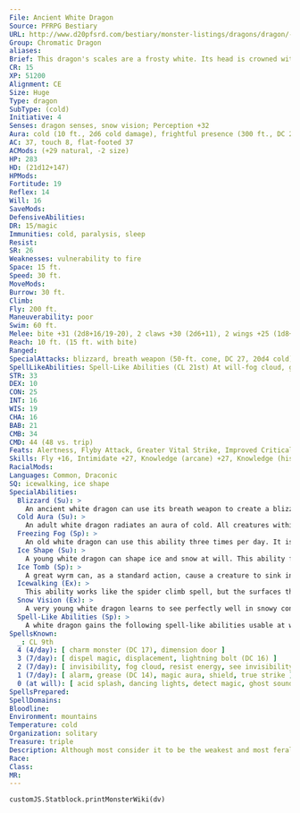```yaml
---
File: Ancient White Dragon
Source: PFRPG Bestiary
URL: http://www.d20pfsrd.com/bestiary/monster-listings/dragons/dragon/-chromatic-white/ancient-white-dragon
Group: Chromatic Dragon
aliases: 
Brief: This dragon's scales are a frosty white. Its head is crowned with slender horns, with a thin membrane stretched between them.
CR: 15
XP: 51200
Alignment: CE
Size: Huge
Type: dragon
SubType: (cold)
Initiative: 4
Senses: dragon senses, snow vision; Perception +32
Aura: cold (10 ft., 2d6 cold damage), frightful presence (300 ft., DC 23)
AC: 37, touch 8, flat-footed 37
ACMods: (+29 natural, -2 size)
HP: 283
HD: (21d12+147)
HPMods: 
Fortitude: 19
Reflex: 14
Will: 16
SaveMods: 
DefensiveAbilities: 
DR: 15/magic
Immunities: cold, paralysis, sleep
Resist: 
SR: 26
Weaknesses: vulnerability to fire
Space: 15 ft.
Speed: 30 ft.
MoveMods: 
Burrow: 30 ft.
Climb: 
Fly: 200 ft.
Maneuverability: poor
Swim: 60 ft.
Melee: bite +31 (2d8+16/19-20), 2 claws +30 (2d6+11), 2 wings +25 (1d8+5), tail slap +25 (2d6+16)
Reach: 10 ft. (15 ft. with bite)
Ranged: 
SpecialAttacks: blizzard, breath weapon (50-ft. cone, DC 27, 20d4 cold), crush, freezing fog (3/day, DC 19)
SpellLikeAbilities: Spell-Like Abilities (CL 21st) At will-fog cloud, gust of wind, wall of ice (DC 17)
STR: 33
DEX: 10
CON: 25
INT: 16
WIS: 19
CHA: 16
BAB: 21
CMB: 34
CMD: 44 (48 vs. trip)
Feats: Alertness, Flyby Attack, Greater Vital Strike, Improved Critical (bite), Improved Initiative, Improved Sunder, Improved Vital Strike, Lightning Reflexes, Power Attack, Vital Strike, Weapon Focus (bite)
Skills: Fly +16, Intimidate +27, Knowledge (arcane) +27, Knowledge (history) +27, Perception +32, Sense Motive +32, Spellcraft +27, Stealth +16, Swim +43
RacialMods: 
Languages: Common, Draconic
SQ: icewalking, ice shape
SpecialAbilities:
  Blizzard (Su): >
    An ancient white dragon can use its breath weapon to create a blizzard in the area around it as a standard action. This creates heavy snow conditions in a 50-foot radius for 1 minute, centered on the dragon. This snow slows movement (4 squares of movement per square entered) and limits vision as fog does.
  Cold Aura (Su): >
    An adult white dragon radiates an aura of cold. All creatures within 5 feet of the dragon take 1d6 points of cold damage at the beginning of the dragon's turn. An old dragon's aura extends to 10 feet. An ancient dragon's damage increases to 2d6.
  Freezing Fog (Sp): >
    An old white dragon can use this ability three times per day. It is similar to an acid fog spell but deals cold damage instead of acid damage. It also causes a rime of slippery ice to form on any surface the fog touches, creating the effect of a grease spell. The dragon is immune to the grease effect because of its icewalking ability. This ability is the equivalent of a 6th-level spell.
  Ice Shape (Su): >
    A young white dragon can shape ice and snow at will. This ability functions as stone shape, but only targeting ice and snow, not stone. A white dragon's caster level for this effect is equal to its Hit Dice.
  Ice Tomb (Sp): >
    A great wyrm can, as a standard action, cause a creature to sink into ice. This works as imprisonment, but only while the target is touching an icy surface. A white dragon can use this ability once per day (CL equals dragon's HD). Targets entombed by this ability can be freed by casting freedom or by physically freeing the creature from the ice (Hardness 0, 360 hit points). The save DC is Charisma-based.
  Icewalking (Ex): >
    This ability works like the spider climb spell, but the surfaces the dragon climbs must be icy. The dragon can move across icy surfaces without penalty and does not need to make Acrobatics checks to run or charge on ice.
  Snow Vision (Ex): >
    A very young white dragon learns to see perfectly well in snowy conditions. A white dragon does not suffer any penalties to Perception checks while in snow.
  Spell-Like Abilities (Sp): >
    A white dragon gains the following spell-like abilities usable at will upon reaching the listed age category. Juvenile-fog cloud; Young adult-gust of wind; Ancient-wall of ice; Great wyrm-control weather. Age Category S pecial Abilities Caster Level Wyrmling Icewalking, cold subtype - Very young Snow vision - Young Ice shape - Juvenile Fog cloud - Young adult DR 5/magic, spell resistance, - gust of wind Adult Cold aura, frightful presence 1st Mature adult DR 10/magic 3rd Old Freezing fog 5th Very old DR 15/magic 7th Ancient Blizzard, wall of ice 9th Wyrm DR 20/magic 11th Great wyrm Ice tomb, control weather 13th
SpellsKnown:
  _: CL 9th
  4 (4/day): [ charm monster (DC 17), dimension door ]
  3 (7/day): [ dispel magic, displacement, lightning bolt (DC 16) ]
  2 (7/day): [ invisibility, fog cloud, resist energy, see invisibility ]
  1 (7/day): [ alarm, grease (DC 14), magic aura, shield, true strike ]
  0 (at will): [ acid splash, dancing lights, detect magic, ghost sound, mage hand, message, ray of frost, mending ]
SpellsPrepared: 
SpellDomains: 
Bloodline: 
Environment: mountains
Temperature: cold
Organization: solitary
Treasure: triple
Description: Although most consider it to be the weakest and most feral of the chromatic dragons, the white dragon makes up for its lack of cunning with sheer ferocity. White dragons dwell on remote, frozen mountaintops and in arctic lowlands, making their home in glittering caves full of ice and snow. They prefer their meals completely frozen.
Race: 
Class: 
MR: 
---
```

```dataviewjs
customJS.Statblock.printMonsterWiki(dv)
```
